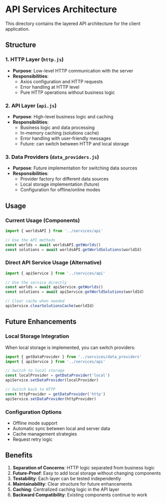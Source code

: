 # API Services Architecture

This directory contains the layered API architecture for the client application.

## Structure

### 1. HTTP Layer (`http.js`)
- **Purpose**: Low-level HTTP communication with the server
- **Responsibilities**: 
  - Axios configuration and HTTP requests
  - Error handling at HTTP level
  - Pure HTTP operations without business logic

### 2. API Layer (`api.js`)
- **Purpose**: High-level business logic and caching
- **Responsibilities**:
  - Business logic and data processing
  - In-memory caching (solutions cache)
  - Error handling with user-friendly messages
  - Future: can switch between HTTP and local storage

### 3. Data Providers (`data_providers.js`)
- **Purpose**: Future implementation for switching data sources
- **Responsibilities**:
  - Provider factory for different data sources
  - Local storage implementation (future)
  - Configuration for offline/online modes

## Usage

### Current Usage (Components)
```javascript
import { worldsAPI } from '../services/api'

// Use the API methods
const worlds = await worldsAPI.getWorlds()
const solutions = await worldsAPI.getWorldSolutions(worldId)
```

### Direct API Service Usage (Alternative)
```javascript
import { apiService } from '../services/api'

// Use the service directly
const worlds = await apiService.getWorlds()
const solutions = await apiService.getWorldSolutions(worldId)

// Clear cache when needed
apiService.clearSolutionsCache(worldId)
```

## Future Enhancements

### Local Storage Integration
When local storage is implemented, you can switch providers:

```javascript
import { getDataProvider } from '../services/data_providers'
import { apiService } from '../services/api'

// Switch to local storage
const localProvider = getDataProvider('local')
apiService.setDataProvider(localProvider)

// Switch back to HTTP
const httpProvider = getDataProvider('http')
apiService.setDataProvider(httpProvider)
```

### Configuration Options
- Offline mode support
- Automatic sync between local and server data
- Cache management strategies
- Request retry logic

## Benefits

1. **Separation of Concerns**: HTTP logic separated from business logic
2. **Future-Proof**: Easy to add local storage without changing components
3. **Testability**: Each layer can be tested independently
4. **Maintainability**: Clear structure for future enhancements
5. **Caching**: Centralized caching logic in the API layer
6. **Backward Compatibility**: Existing components continue to work